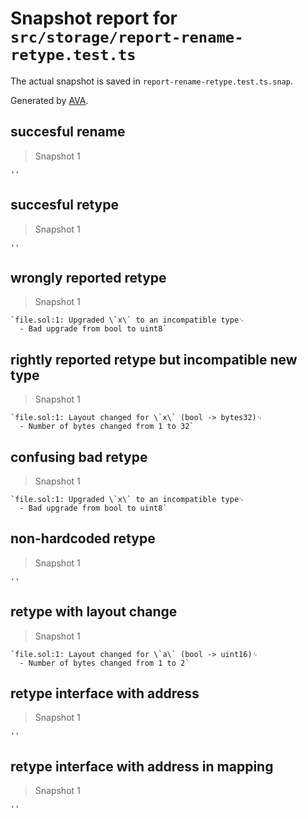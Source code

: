 # Snapshot report for `src/storage/report-rename-retype.test.ts`

The actual snapshot is saved in `report-rename-retype.test.ts.snap`.

Generated by [AVA](https://avajs.dev).

## succesful rename

> Snapshot 1

    ''

## succesful retype

> Snapshot 1

    ''

## wrongly reported retype

> Snapshot 1

    `file.sol:1: Upgraded \`x\` to an incompatible type␊
      - Bad upgrade from bool to uint8`

## rightly reported retype but incompatible new type

> Snapshot 1

    `file.sol:1: Layout changed for \`x\` (bool -> bytes32)␊
      - Number of bytes changed from 1 to 32`

## confusing bad retype

> Snapshot 1

    `file.sol:1: Upgraded \`x\` to an incompatible type␊
      - Bad upgrade from bool to uint8`

## non-hardcoded retype

> Snapshot 1

    ''

## retype with layout change

> Snapshot 1

    `file.sol:1: Layout changed for \`a\` (bool -> uint16)␊
      - Number of bytes changed from 1 to 2`

## retype interface with address

> Snapshot 1

    ''

## retype interface with address in mapping

> Snapshot 1

    ''
